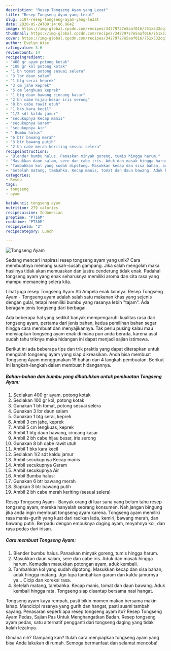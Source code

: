 ```yaml
---
description: "Resep Tongseng Ayam yang Lezat"
title: "Resep Tongseng Ayam yang Lezat"
slug: 5107-resep-tongseng-ayam-yang-lezat
date: 2020-05-24T09:14:06.964Z
image: https://img-global.cpcdn.com/recipes/34279727e5aaf016/751x532cq70/tongseng-ayam-foto-resep-utama.jpg
thumbnail: https://img-global.cpcdn.com/recipes/34279727e5aaf016/751x532cq70/tongseng-ayam-foto-resep-utama.jpg
cover: https://img-global.cpcdn.com/recipes/34279727e5aaf016/751x532cq70/tongseng-ayam-foto-resep-utama.jpg
author: Evelyn Wise
ratingvalue: 3.6
reviewcount: 14
recipeingredient:
- "400 gr ayam potong kotak"
- "100 gr kol potong kotak"
- "1 bh tomat potong sesuai selera"
- "3 lbr daun salam"
- "1 btg serai keprek"
- "3 cm jahe keprek"
- "5 cm lengkuas keprek"
- "1 btg daun bawang cincang kasar"
- "2 bh cabe hijau besar iris serong"
- "8 bh cabe rawit utuh"
- "1 bks kara kecil"
- "1/2 sdt kaldu jamur"
- "secukupnya Kecap manis"
- "secukupnya Garam"
- "secukupnya Air"
- " Bumbu halus"
- "6 btr bawang merah"
- "3 btr bawang putih"
- "2 bh cabe merah keriting sesuai selera"
recipeinstructions:
- "Blender bumbu halus. Panaskan minyak goreng, tumis hingga harum."
- "Masukkan daun salam, sere dan cabe iris. Aduk dan masak hingga harum. Kemudian masukkan potongan ayam, aduk kembali."
- "Tambahkan kol yang sudah dipotong. Masukkan kecap dan sisa bahan, aduk hingga matang. Jgn lupa tambahkan garam dan kaldu jamurnya ya... Cicip dan koreksi rasa."
- "Setelah matang, tambahka. Kecap manis, tomat dan daun bawang. Aduk kembali hingga rata. Tongseng siap disantap bersama nasi hangat."
categories:
- Resep
tags:
- tongseng
- ayam

katakunci: tongseng ayam 
nutrition: 279 calories
recipecuisine: Indonesian
preptime: "PT16M"
cooktime: "PT30M"
recipeyield: "2"
recipecategory: Lunch

---
```



![Tongseng Ayam](https://img-global.cpcdn.com/recipes/34279727e5aaf016/751x532cq70/tongseng-ayam-foto-resep-utama.jpg)

Sedang mencari inspirasi resep tongseng ayam yang unik? Cara membuatnya memang susah-susah gampang. Jika salah mengolah maka hasilnya tidak akan memuaskan dan justru cenderung tidak enak. Padahal tongseng ayam yang enak seharusnya memiliki aroma dan cita rasa yang mampu memancing selera kita.

Lihat juga resep Tongseng Ayam Ati Ampela enak lainnya. Resep Tongseng Ayam - Tongseng ayam adalah salah satu makanan khas yang sejenis dengan gulai, tetapi memiliki bumbu yang rasanya lebih &#34;tajam&#34;. Ada beragam jenis tongseng dari berbagai.

Ada beberapa hal yang sedikit banyak mempengaruhi kualitas rasa dari tongseng ayam, pertama dari jenis bahan, kedua pemilihan bahan segar hingga cara membuat dan menyajikannya. Tak perlu pusing kalau mau menyiapkan tongseng ayam enak di mana pun anda berada, karena asal sudah tahu triknya maka hidangan ini dapat menjadi sajian istimewa.


Berikut ini ada beberapa tips dan trik praktis yang dapat diterapkan untuk mengolah tongseng ayam yang siap dikreasikan. Anda bisa membuat Tongseng Ayam menggunakan 19 bahan dan 4 langkah pembuatan. Berikut ini langkah-langkah dalam membuat hidangannya.

<!--inarticleads1-->

##### Bahan-bahan dan bumbu yang dibutuhkan untuk pembuatan Tongseng Ayam:

1. Sediakan 400 gr ayam, potong kotak
1. Sediakan 100 gr kol, potong kotak
1. Gunakan 1 bh tomat, potong sesuai selera
1. Gunakan 3 lbr daun salam
1. Gunakan 1 btg serai, keprek
1. Ambil 3 cm jahe, keprek
1. Ambil 5 cm lengkuas, keprek
1. Ambil 1 btg daun bawang, cincang kasar
1. Ambil 2 bh cabe hijau besar, iris serong
1. Gunakan 8 bh cabe rawit utuh
1. Ambil 1 bks kara kecil
1. Sediakan 1/2 sdt kaldu jamur
1. Ambil secukupnya Kecap manis
1. Ambil secukupnya Garam
1. Ambil secukupnya Air
1. Ambil  Bumbu halus:
1. Gunakan 6 btr bawang merah
1. Siapkan 3 btr bawang putih
1. Ambil 2 bh cabe merah keriting (sesuai selera)


Resep Tongseng Ayam - Banyak orang di luar sana yang belum tahu resep tongseng ayam, mereka hanyalah seorang konsumen. Nah,jangan bingung jika anda ingin membuat tongseng ayam karena. Tongseng ayam memiliki rasa manis-gurih yang kuat dari racikan lada, kemiri, bawang merah, dan bawang putih. Berpadu dengan empuknya daging ayam, renyahnya kol, dan rasa pedas dari irisan. 

<!--inarticleads2-->

##### Cara membuat Tongseng Ayam:

1. Blender bumbu halus. Panaskan minyak goreng, tumis hingga harum.
1. Masukkan daun salam, sere dan cabe iris. Aduk dan masak hingga harum. Kemudian masukkan potongan ayam, aduk kembali.
1. Tambahkan kol yang sudah dipotong. Masukkan kecap dan sisa bahan, aduk hingga matang. Jgn lupa tambahkan garam dan kaldu jamurnya ya... Cicip dan koreksi rasa.
1. Setelah matang, tambahka. Kecap manis, tomat dan daun bawang. Aduk kembali hingga rata. Tongseng siap disantap bersama nasi hangat.


Tongseng ayam kaya rempah, pasti bikin momen makan bersama makin lahap. Mencicipi rasanya yang gurih dan hangat, pasti suami tambah sayang. Penasaran seperti apa resep tongseng ayam itu? Resep Tongseng Ayam Pedas, Sajian Pas Untuk Menghangatkan Badan. Resep tongseng ayam pedas, satu alternatif pengganti dari tongseng daging yang tidak kalah lezatnya. 

Gimana nih? Gampang kan? Itulah cara menyiapkan tongseng ayam yang bisa Anda lakukan di rumah. Semoga bermanfaat dan selamat mencoba!
